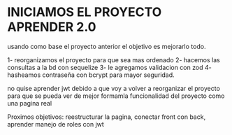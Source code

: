 # INICIAMOS EL PROYECTO APRENDER 2.0

usando como base el proyecto anterior el objetivo es mejorarlo todo.

1- reorganizamos el proyecto para que sea mas ordenado
2- hacemos las consultas a la bd con sequelize
3- le agregamos validacion con zod
4- hasheamos contraseña con bcrypt para mayor seguridad.

no quise aprender jwt debido a que voy a volver a reorganizar el proyecto para que se pueda ver de mejor formamla funcionalidad del proyecto como una pagina real

Proximos objetivos: reestructurar la pagina, conectar front con back, aprender manejo de roles con jwt